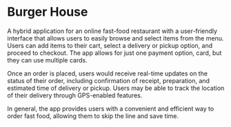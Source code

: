 # Burger House
A hybrid application for an online fast-food restaurant with a user-friendly interface that allows users to easily browse and select items from the menu. Users can add items to their cart, select a delivery or pickup option, and proceed to checkout. The app allows for just one payment option, card, but they can use multiple cards.

Once an order is placed, users would receive real-time updates on the status of their order, including confirmation of receipt, preparation, and estimated time of delivery or pickup. Users may be able to track the location of their delivery through GPS-enabled features.

In general, the app provides users with a convenient and efficient way to order fast food, allowing them to skip the line and save time.

